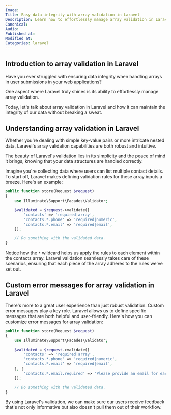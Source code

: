 ```yaml
---
Image: 
Title: Easy data integrity with array validation in Laravel
Description: Learn how to effortlessly manage array validation in Laravel to ensure data integrity in your web applications.
Canonical: 
Audio:
Published at:
Modified at:
Categories: laravel
---
```


## Introduction to array validation in Laravel

Have you ever struggled with ensuring data integrity when handling arrays in user submissions in your web applications?

One aspect where Laravel truly shines is its ability to effortlessly manage array validation.

Today, let's talk about array validation in Laravel and how it can maintain the integrity of our data without breaking a sweat.

## Understanding array validation in Laravel

Whether you're dealing with simple key-value pairs or more intricate nested data, Laravel's array validation capabilities are both robust and intuitive.

The beauty of Laravel's validation lies in its simplicity and the peace of mind it brings, knowing that your data structures are handled correctly.

Imagine you're collecting data where users can list multiple contact details. To start off, Laravel makes defining validation rules for these array inputs a breeze. Here's an example:

```php
public function store(Request $request)
{
    use Illuminate\Support\Facades\Validator;

    $validated = $request->validate([
        'contacts' => 'required|array',
        'contacts.*.phone' => 'required|numeric',
        'contacts.*.email' => 'required|email',
    ]);

    // Do something with the validated data.
}
```

Notice how the `*` wildcard helps us apply the rules to each element within the contacts array. Laravel validation seamlessly takes care of these scenarios, ensuring that each piece of the array adheres to the rules we've set out.

## Custom error messages for array validation in Laravel

There's more to a great user experience than just robust validation. Custom error messages play a key role. Laravel allows us to define specific messages that are both helpful and user-friendly. Here's how you can customize error messages for array validation:

```php
public function store(Request $request)
{
    use Illuminate\Support\Facades\Validator;

    $validated = $request->validate([
        'contacts' => 'required|array',
        'contacts.*.phone' => 'required|numeric',
        'contacts.*.email' => 'required|email',
    ], [
        'contacts.*.email.required' => 'Please provide an email for each contact.',
    ]);

    // Do something with the validated data.
}
```

By using Laravel's validation, we can make sure our users receive feedback that's not only informative but also doesn't pull them out of their workflow.